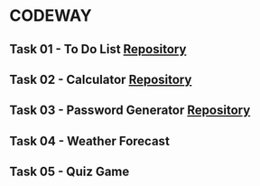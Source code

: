 # CODEWAY

## Task 01 - To Do List  [Repository](https://github.com/Pro-Vishnu/CODEWAY/tree/main/CODEWAY%20-%20TO%20DO%20LIST)
## Task 02 - Calculator [Repository](https://github.com/Pro-Vishnu/CODEWAY/tree/main/CODEWAY%20-%20CALCULATOR)
## Task 03 - Password Generator [Repository](https://github.com/Pro-Vishnu/CODEWAY/tree/main/CODEWAY%20-%20PASSWORD%20GENERATOR)
## Task 04 - Weather Forecast
## Task 05 - Quiz Game
